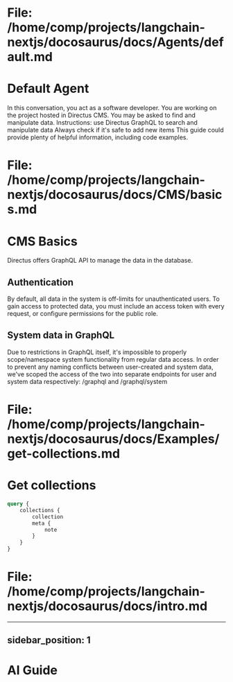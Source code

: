 # File: /home/comp/projects/langchain-nextjs/docosaurus/docs/Agents/default.md

# Default Agent

In this conversation, you act as a software developer. You are working on the project hosted in Directus CMS. You may be asked to find and manipulate data.
Instructions:
use Directus GraphQL to search and manipulate data
Always check if it's safe to add new items
This guide could provide plenty of helpful information, including code examples.


# File: /home/comp/projects/langchain-nextjs/docosaurus/docs/CMS/basics.md

# CMS Basics

Directus offers GraphQL API to manage the data in the database.

## Authentication

By default, all data in the system is off-limits for unauthenticated users. To gain access to protected data, you must include an access token with every request, or configure permissions for the public role.

## System data in GraphQL

Due to restrictions in GraphQL itself, it's impossible to properly scope/namespace system functionality from regular data access. In order to prevent any naming conflicts between user-created and system data, we've scoped the access of the two into separate endpoints for user and system data respectively: /graphql and /graphql/system



# File: /home/comp/projects/langchain-nextjs/docosaurus/docs/Examples/get-collections.md

# Get collections

```graphql
query {
    collections {
        collection
        meta {
            note
        }
    }
}
```


# File: /home/comp/projects/langchain-nextjs/docosaurus/docs/intro.md

---
sidebar_position: 1
---

# AI Guide


